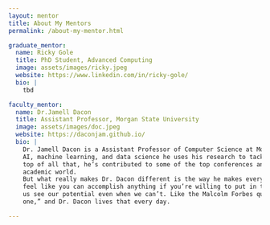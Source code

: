 ```yaml
---
layout: mentor
title: About My Mentors
permalink: /about-my-mentor.html

graduate_mentor:
  name: Ricky Gole
  title: PhD Student, Advanced Computing
  image: assets/images/ricky.jpeg
  website: https://www.linkedin.com/in/ricky-gole/
  bio: |
    tbd

faculty_mentor:
  name: Dr.Jamell Dacon
  title: Assistant Professor, Morgan State University
  image: assets/images/doc.jpeg
  website: https://daconjam.github.io/
  bio: |
    Dr. Jamell Dacon is a Assistant Professor of Computer Science at Morgan State and the Director of the MINDS Lab. He’s not just an expert in 
    AI, machine learning, and data science he uses his research to tackle real-world problems, especially where tech and society intersect. On 
    top of all that, he’s contributed to some of the top conferences and journals in the field, which just shows how respected he is in the 
    academic world.
    But what really makes Dr. Dacon different is the way he makes every student feel like they matter. He genuinely believes in us and makes you 
    feel like you can accomplish anything if you’re willing to put in the work. He gives us the space and support to chase big dreams and helps 
    us see our potential even when we can’t. Like the Malcolm Forbes quote says, “Education’s purpose is to replace an empty mind with an open 
    one,” and Dr. Dacon lives that every day.

---
```

